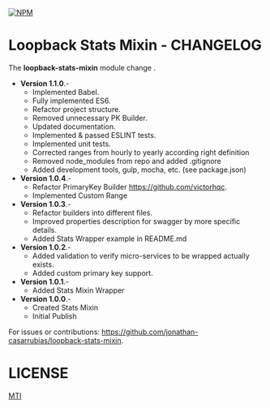 [![NPM](https://nodei.co/npm/loopback-stats-mixin.png?compact=true)](https://nodei.co/npm/loopback-stats-mixin/)

Loopback Stats Mixin - CHANGELOG
=============

The **loopback-stats-mixin** module change .

- **Version 1.1.0**.- 
    - Implemented Babel.
    - Fully implemented ES6.
    - Refactor project structure.
    - Removed unnecessary PK Builder.
    - Updated documentation.
    - Implemented & passed ESLINT tests.
    - Implemented unit tests.
    - Corrected ranges from hourly to yearly according right definition
    - Removed node_modules from repo and added .gitignore
    - Added development tools, gulp, mocha, etc. (see package.json)
- **Version 1.0.4**.- 
    - Refactor PrimaryKey Builder <https://github.com/victorhqc>.
    - Implemented Custom Range
- **Version 1.0.3**.- 
    - Refactor builders into different files.
    - Improved properties description for swagger by more specific details.
    - Added Stats Wrapper example in README.md
- **Version 1.0.2**.- 
    - Added validation to verify micro-services to be wrapped actually exists.
    - Added custom primary key support.
- **Version 1.0.1**.- 
    - Added Stats Mixin Wrapper 
- **Version 1.0.0**.- 
    - Created Stats Mixin
    - Initial Publish

For issues or contributions: https://github.com/jonathan-casarrubias/loopback-stats-mixin.


LICENSE
=============
[MTI](LICENSE)